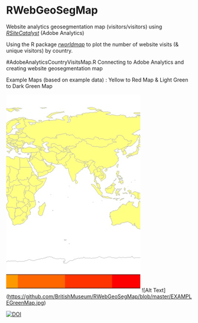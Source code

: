 # RWebGeoSegMap
Website analytics geosegmentation map (visitors/visitors) using [*RSiteCatalyst*](https://github.com/randyzwitch/RSiteCatalyst) (Adobe Analytics)

Using the R package [*rworldmap*](https://cran.r-project.org/web/packages/rworldmap/) to plot the number of website visits (& unique visitors) by country.

#AdobeAnalyticsCountryVisitsMap.R
Connecting to Adobe Analytics and creating website geosegmentation map

Example Maps (based on example data) : Yellow to Red Map & Light Green to Dark Green Map

![Alt Text](https://github.com/BritishMuseum/RWebGeoSegMap/blob/master/EXAMPLEYellowRedMap.jpg)
![Alt Text] (https://github.com/BritishMuseum/RWebGeoSegMap/blob/master/EXAMPLEGreenMap.jpg)

[![DOI](https://zenodo.org/badge/DOI/10.5281/zenodo.163203.svg)](https://doi.org/10.5281/zenodo.163203)
